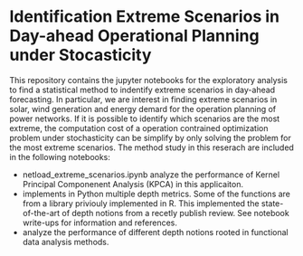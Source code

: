 # Identification Extreme Scenarios in Day-ahead Operational Planning under Stocasticity

This repository contains the jupyter notebooks for the exploratory analysis to find a statistical method to indentify extreme scenarios in day-ahead forecasting. In particular, we are interest in finding extreme scenarios in solar, wind generation and energy demard for the operation planning of power networks. If it is possible to identify which scenarios are the most extreme, the computation cost of a operation contrained optimization problem under stochasticity can be simplify by only solving the problem for the most extreme scenarios. The method study in this reserach are included in the following notebooks:

* netload_extreme_scenarios.ipynb analyze the performance of Kernel Principal Componenent Analysis (KPCA) in this applicaiton.
* implements in Python multiple depth metrics. Some of the functions are from a library priviouly implemented in R. This implemented the state-of-the-art of depth notions from a recetly publish review. See notebook write-ups for information and references.
* analyze the performance of different depth notions rooted in functional data analysis methods.
